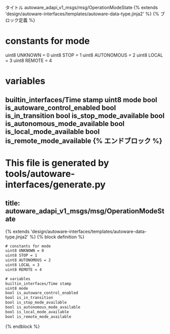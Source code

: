 タイトル
autoware_adapi_v1_msgs/msg/OperationModeState
{% extends 'design/autoware-interfaces/templates/autoware-data-type.jinja2' %} {% ブロック定義 %}

# constants for mode
uint8 UNKNOWN = 0
uint8 STOP = 1
uint8 AUTONOMOUS = 2
uint8 LOCAL = 3
uint8 REMOTE = 4

# variables
builtin_interfaces/Time stamp
uint8 mode
bool is_autoware_control_enabled
bool is_in_transition
bool is_stop_mode_available
bool is_autonomous_mode_available
bool is_local_mode_available
bool is_remote_mode_available
{% エンドブロック %}
---
# This file is generated by tools/autoware-interfaces/generate.py
title: autoware_adapi_v1_msgs/msg/OperationModeState
---

{% extends 'design/autoware-interfaces/templates/autoware-data-type.jinja2' %}
{% block definition %}

```txt
# constants for mode
uint8 UNKNOWN = 0
uint8 STOP = 1
uint8 AUTONOMOUS = 2
uint8 LOCAL = 3
uint8 REMOTE = 4

# variables
builtin_interfaces/Time stamp
uint8 mode
bool is_autoware_control_enabled
bool is_in_transition
bool is_stop_mode_available
bool is_autonomous_mode_available
bool is_local_mode_available
bool is_remote_mode_available
```

{% endblock %}
